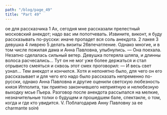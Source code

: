 ```yaml
---
path: "/blog/page_49"
title: "Part 49"
---
```


ое для рассказчика 1 Ах, сегодня мне рассказали прелестный московский анекдот; надо вас им попотчевать. Извините, виконт, я буду рассказывать по-русски: иначе пропадет вся соль анекдота.
2 лакея
3 девушка
4 ливрею
5 делать визиты
26впечатление. Однако многие, и в том числе пожилая дама и Анна Павловна, улыбнулись.
— Она поехала. Незапно сделалась сильный ветер. Девушка потеряла шляпа, и длинны волоса расчесались...
Тут он не мог уже более держаться и стал отрывисто смеяться и сквозь этот смех проговорил:
— И весь свет узнал...
Тем анекдот и кончился. Хотя и непонятно было, для чего он его рассказывает и для чего его надо было рассказать непременно по-русски, однако Анна Павловна и другие оценили светскую любезность князя Ипполита, так приятно закончившего неприятную и нелюбезную выходку мсье Пьера. Разговор после анекдота рассыпался на мелкие, незначительные толки о будущем и прошедшем бале, спектакле, о том, когда и где кто увидится.
V.
Поблагодарив Анну Павловну за ее charmante soiré
